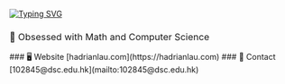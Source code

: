 [![Typing SVG](https://readme-typing-svg.demolab.com?font=Manrope&size=30&duration=3000&pause=1000&color=F7F7F7&repeat=false&width=435&lines=%E5%93%88%E5%9B%89+I'm+Hadrian!+%F0%9F%91%8B)](https://git.io/typing-svg)
<h3 style="font-weight: 400;">🧠 Obsessed with Math and Computer Science</h3>
### 🖥️ Website [hadrianlau.com](https://hadrianlau.com)
### 📨 Contact [102845@dsc.edu.hk](mailto:102845@dsc.edu.hk)

